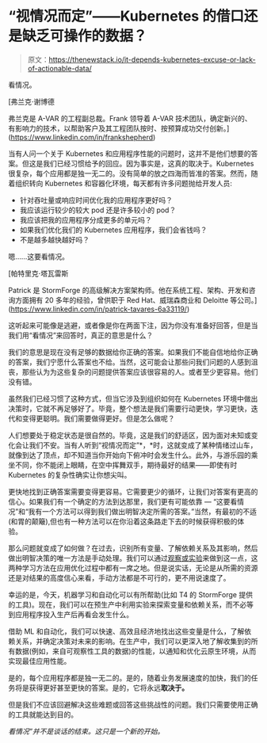 # “视情况而定”——Kubernetes 的借口还是缺乏可操作的数据？

> 原文：<https://thenewstack.io/it-depends-kubernetes-excuse-or-lack-of-actionable-data/>

看情况。

 [弗兰克·谢博德

弗兰克是 A-VAR 的工程副总裁。Frank 领导着 A-VAR 技术团队，确定新兴的、有影响力的技术，以帮助客户及其工程团队按时、按预算成功交付创新。](https://www.linkedin.com/in/frankshepherd) 

当有人问一个关于 Kubernetes 和应用程序性能的问题时，这并不是他们想要的答案。但这是我们已经习惯给予的回应。因为事实是，这真的取决于。Kubernetes 很复杂，每个应用都是独一无二的。没有简单的放之四海而皆准的答案。然而，随着组织转向 Kubernetes 和容器化环境，每天都有许多问题抛给开发人员:

*   针对吞吐量或响应时间优化我的应用程序更好吗？
*   我应该运行较少的较大 pod 还是许多较小的 pod？
*   我应该把我的应用程序分成更多的单元吗？
*   如果我们优化我们的 Kubernetes 应用程序，我们会省钱吗？
*   不是越多越快越好吗？

嗯……这要看情况。

 [帕特里克·塔瓦雷斯

Patrick 是 StormForge 的高级解决方案架构师。他在系统工程、架构、开发和咨询方面拥有 20 多年的经验，曾供职于 Red Hat、威瑞森商业和 Deloitte 等公司。](https://www.linkedin.com/in/patrick-tavares-6a33119/) 

这听起来可能像是逃避，或者像是你在两面下注，因为你没有准备好回答，但是当我们用“看情况”来回答时，真正的意思是什么？

我们的意思是现在没有足够的数据给你正确的答案。如果我们不能自信地给你正确的答案，我们宁愿什么答案也不给。当然，这可能会让那些问我们问题的人感到沮丧，那些认为为这些复杂的问题提供答案应该很容易的人。或者至少更容易。他们没有错。

虽然我们已经习惯了这种方式，但当它涉及到组织如何在 Kubernetes 环境中做出决策时，它就不再足够好了。毕竟，整个想法是我们需要行动更快，学习更快，迭代和变得更聪明。我们需要做得更好。但是怎么做呢？

人们想要处于稳定状态是很自然的。毕竟，这是我们的舒适区，因为面对未知或变化会让我们不安。当有人听到“视情况而定”*，*时，这就变成了某种情绪过山车，就像到达了顶点，却不知道当你开始向下俯冲时会发生什么。此外，与游乐园的乘坐不同，你不能闭上眼睛，在空中挥舞双手，期待最好的结果——即使有时 Kubernetes 的复杂性确实让你想尖叫。

更快地找到正确答案需要变得更容易。它需要更少的循环，让我们对答案有更高的信心。如果我们有一个确定的方法到达那里，我们更有可能依靠 *—* “这要看情况”和“我有一个方法可以得到我们做出明智决定所需的答案。”当然，有最初的不适(和胃的颠簸),但也有一种方法可以在你沿着这条路走下去的时候获得积极的体验。

那么问题就变成了如何做？在过去，识别所有变量、了解依赖关系及其影响，然后做出明智决策的唯一方法是手动处理。我们可以通过[观察或实验](https://www.stormforge.io/blog/how-learn-will-drive-modern-it-organizations-business/)来做到这一点，这两种学习方法在应用优化过程中都有一席之地。但是说实话，无论是从所需的资源还是对结果的高度信心来看，手动方法都是不可行的，更不用说速度了。

幸运的是，今天，机器学习和自动化可以有所帮助(比如 T4 的 StormForge 提供的工具)。现在，我们可以在预生产中利用实验来探索变量和依赖关系，而不必等到应用程序投入生产后再看会发生什么。

借助 ML 和自动化，我们可以快速、高效且经济地找出这些变量是什么，了解依赖关系，并确定决策对未来的影响。在生产中，我们可以更深入地了解收集到的所有数据(例如，来自可观察性工具的数据)的性能，以通知和优化云原生环境，从而实现最佳应用性能。

是的，每个应用程序都是独一无二的。是的，随着业务发展速度的加快，我们的任务将是获得更好甚至更快的答案。是的，它将永远**取决于。**

但是我们不应该回避解决这些难题或回答这些挑战性的问题。我们只需要使用正确的工具就能达到目的。

*看情况”并不是谈话的结束。这只是一个新的开始。*

*<svg xmlns:xlink="http://www.w3.org/1999/xlink" viewBox="0 0 68 31" version="1.1"><title>Group</title> <desc>Created with Sketch.</desc></svg>*